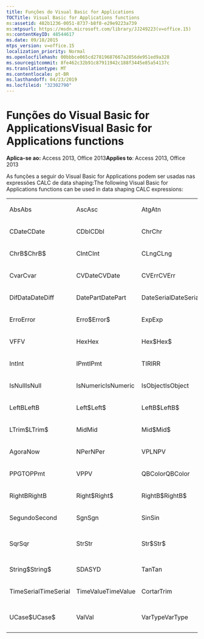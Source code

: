 ```yaml
---
title: Funções do Visual Basic for Applications
TOCTitle: Visual Basic for Applications functions
ms:assetid: 482b1236-0051-8737-b8f8-e29e9223a739
ms:mtpsurl: https://msdn.microsoft.com/library/JJ249223(v=office.15)
ms:contentKeyID: 48544617
ms.date: 09/18/2015
mtps_version: v=office.15
localization_priority: Normal
ms.openlocfilehash: 00bbbce065cd27819687667a2856de951ed9a328
ms.sourcegitcommit: 8fe462c32b91c87911942c188f3445e85a54137c
ms.translationtype: MT
ms.contentlocale: pt-BR
ms.lasthandoff: 04/23/2019
ms.locfileid: "32302790"
---
```

# <a name="visual-basic-for-applications-functions"></a><span data-ttu-id="a765f-102">Funções do Visual Basic for Applications</span><span class="sxs-lookup"><span data-stu-id="a765f-102">Visual Basic for Applications functions</span></span>


<span data-ttu-id="a765f-103">**Aplica-se ao:** Access 2013, Office 2013</span><span class="sxs-lookup"><span data-stu-id="a765f-103">**Applies to**: Access 2013, Office 2013</span></span>

<span data-ttu-id="a765f-104">As funções a seguir do Visual Basic for Applications podem ser usadas nas expressões CALC de data shaping:</span><span class="sxs-lookup"><span data-stu-id="a765f-104">The following Visual Basic for Applications functions can be used in data shaping CALC expressions:</span></span>

<table style="width:100%;">
<colgroup>
<col style="width: 16%" />
<col style="width: 16%" />
<col style="width: 16%" />
<col style="width: 16%" />
<col style="width: 16%" />
<col style="width: 16%" />
</colgroup>
<tbody>
<tr class="odd">
<td><p><span data-ttu-id="a765f-105">Abs</span><span class="sxs-lookup"><span data-stu-id="a765f-105">Abs</span></span></p></td>
<td><p><span data-ttu-id="a765f-106">Asc</span><span class="sxs-lookup"><span data-stu-id="a765f-106">Asc</span></span></p></td>
<td><p><span data-ttu-id="a765f-107">Atg</span><span class="sxs-lookup"><span data-stu-id="a765f-107">Atn</span></span></p></td>
<td><p><span data-ttu-id="a765f-108">CBool</span><span class="sxs-lookup"><span data-stu-id="a765f-108">CBool</span></span></p></td>
<td><p><span data-ttu-id="a765f-109">CByte</span><span class="sxs-lookup"><span data-stu-id="a765f-109">CByte</span></span></p></td>
<td><p><span data-ttu-id="a765f-110">CCur</span><span class="sxs-lookup"><span data-stu-id="a765f-110">CCur</span></span></p></td>
</tr>
<tr class="even">
<td><p><span data-ttu-id="a765f-111">CDate</span><span class="sxs-lookup"><span data-stu-id="a765f-111">CDate</span></span></p></td>
<td><p><span data-ttu-id="a765f-112">CDbl</span><span class="sxs-lookup"><span data-stu-id="a765f-112">CDbl</span></span></p></td>
<td><p><span data-ttu-id="a765f-113">Chr</span><span class="sxs-lookup"><span data-stu-id="a765f-113">Chr</span></span></p></td>
<td><p><span data-ttu-id="a765f-114">ChrB</span><span class="sxs-lookup"><span data-stu-id="a765f-114">ChrB</span></span></p></td>
<td><p><span data-ttu-id="a765f-115">ChrW</span><span class="sxs-lookup"><span data-stu-id="a765f-115">ChrW</span></span></p></td>
<td><p><span data-ttu-id="a765f-116">Chr$</span><span class="sxs-lookup"><span data-stu-id="a765f-116">Chr$</span></span></p></td>
</tr>
<tr class="odd">
<td><p><span data-ttu-id="a765f-117">ChrB$</span><span class="sxs-lookup"><span data-stu-id="a765f-117">ChrB$</span></span></p></td>
<td><p><span data-ttu-id="a765f-118">CInt</span><span class="sxs-lookup"><span data-stu-id="a765f-118">CInt</span></span></p></td>
<td><p><span data-ttu-id="a765f-119">CLng</span><span class="sxs-lookup"><span data-stu-id="a765f-119">CLng</span></span></p></td>
<td><p><span data-ttu-id="a765f-120">Cos</span><span class="sxs-lookup"><span data-stu-id="a765f-120">Cos</span></span></p></td>
<td><p><span data-ttu-id="a765f-121">CSng</span><span class="sxs-lookup"><span data-stu-id="a765f-121">CSng</span></span></p></td>
<td><p><span data-ttu-id="a765f-122">CStr</span><span class="sxs-lookup"><span data-stu-id="a765f-122">CStr</span></span></p></td>
</tr>
<tr class="even">
<td><p><span data-ttu-id="a765f-123">Cvar</span><span class="sxs-lookup"><span data-stu-id="a765f-123">Cvar</span></span></p></td>
<td><p><span data-ttu-id="a765f-124">CVDate</span><span class="sxs-lookup"><span data-stu-id="a765f-124">CVDate</span></span></p></td>
<td><p><span data-ttu-id="a765f-125">CVErr</span><span class="sxs-lookup"><span data-stu-id="a765f-125">CVErr</span></span></p></td>
<td><p><span data-ttu-id="a765f-126">Data</span><span class="sxs-lookup"><span data-stu-id="a765f-126">Date</span></span></p></td>
<td><p><span data-ttu-id="a765f-127">Date$</span><span class="sxs-lookup"><span data-stu-id="a765f-127">Date$</span></span></p></td>
<td><p><span data-ttu-id="a765f-128">DateAdd</span><span class="sxs-lookup"><span data-stu-id="a765f-128">DateAdd</span></span></p></td>
</tr>
<tr class="odd">
<td><p><span data-ttu-id="a765f-129">DifData</span><span class="sxs-lookup"><span data-stu-id="a765f-129">DateDiff</span></span></p></td>
<td><p><span data-ttu-id="a765f-130">DatePart</span><span class="sxs-lookup"><span data-stu-id="a765f-130">DatePart</span></span></p></td>
<td><p><span data-ttu-id="a765f-131">DateSerial</span><span class="sxs-lookup"><span data-stu-id="a765f-131">DateSerial</span></span></p></td>
<td><p><span data-ttu-id="a765f-132">DateValue</span><span class="sxs-lookup"><span data-stu-id="a765f-132">DateValue</span></span></p></td>
<td><p><span data-ttu-id="a765f-133">Day</span><span class="sxs-lookup"><span data-stu-id="a765f-133">Day</span></span></p></td>
<td><p><span data-ttu-id="a765f-134">DDB</span><span class="sxs-lookup"><span data-stu-id="a765f-134">DDB</span></span></p></td>
</tr>
<tr class="even">
<td><p><span data-ttu-id="a765f-135">Erro</span><span class="sxs-lookup"><span data-stu-id="a765f-135">Error</span></span></p></td>
<td><p><span data-ttu-id="a765f-136">Erro$</span><span class="sxs-lookup"><span data-stu-id="a765f-136">Error$</span></span></p></td>
<td><p><span data-ttu-id="a765f-137">Exp</span><span class="sxs-lookup"><span data-stu-id="a765f-137">Exp</span></span></p></td>
<td><p><span data-ttu-id="a765f-138">Correção</span><span class="sxs-lookup"><span data-stu-id="a765f-138">Fix</span></span></p></td>
<td><p><span data-ttu-id="a765f-139">Formatar</span><span class="sxs-lookup"><span data-stu-id="a765f-139">Format</span></span></p></td>
<td><p><span data-ttu-id="a765f-140">Format$</span><span class="sxs-lookup"><span data-stu-id="a765f-140">Format$</span></span></p></td>
</tr>
<tr class="odd">
<td><p><span data-ttu-id="a765f-141">VF</span><span class="sxs-lookup"><span data-stu-id="a765f-141">FV</span></span></p></td>
<td><p><span data-ttu-id="a765f-142">Hex</span><span class="sxs-lookup"><span data-stu-id="a765f-142">Hex</span></span></p></td>
<td><p><span data-ttu-id="a765f-143">Hex$</span><span class="sxs-lookup"><span data-stu-id="a765f-143">Hex$</span></span></p></td>
<td><p><span data-ttu-id="a765f-144">Hora</span><span class="sxs-lookup"><span data-stu-id="a765f-144">Hour</span></span></p></td>
<td><p><span data-ttu-id="a765f-145">IIF</span><span class="sxs-lookup"><span data-stu-id="a765f-145">IIF</span></span></p></td>
<td><p><span data-ttu-id="a765f-146">InStr</span><span class="sxs-lookup"><span data-stu-id="a765f-146">InStr</span></span></p></td>
</tr>
<tr class="even">
<td><p><span data-ttu-id="a765f-147">Int</span><span class="sxs-lookup"><span data-stu-id="a765f-147">Int</span></span></p></td>
<td><p><span data-ttu-id="a765f-148">IPmt</span><span class="sxs-lookup"><span data-stu-id="a765f-148">IPmt</span></span></p></td>
<td><p><span data-ttu-id="a765f-149">TIR</span><span class="sxs-lookup"><span data-stu-id="a765f-149">IRR</span></span></p></td>
<td><p><span data-ttu-id="a765f-150">IsDate</span><span class="sxs-lookup"><span data-stu-id="a765f-150">IsDate</span></span></p></td>
<td><p><span data-ttu-id="a765f-151">IsEmpty</span><span class="sxs-lookup"><span data-stu-id="a765f-151">IsEmpty</span></span></p></td>
<td><p><span data-ttu-id="a765f-152">IsError</span><span class="sxs-lookup"><span data-stu-id="a765f-152">IsError</span></span></p></td>
</tr>
<tr class="odd">
<td><p><span data-ttu-id="a765f-153">IsNull</span><span class="sxs-lookup"><span data-stu-id="a765f-153">IsNull</span></span></p></td>
<td><p><span data-ttu-id="a765f-154">IsNumeric</span><span class="sxs-lookup"><span data-stu-id="a765f-154">IsNumeric</span></span></p></td>
<td><p><span data-ttu-id="a765f-155">IsObject</span><span class="sxs-lookup"><span data-stu-id="a765f-155">IsObject</span></span></p></td>
<td><p><span data-ttu-id="a765f-156">LCase</span><span class="sxs-lookup"><span data-stu-id="a765f-156">LCase</span></span></p></td>
<td><p><span data-ttu-id="a765f-157">LCase$</span><span class="sxs-lookup"><span data-stu-id="a765f-157">LCase$</span></span></p></td>
<td><p><span data-ttu-id="a765f-158">Esquerda</span><span class="sxs-lookup"><span data-stu-id="a765f-158">Left</span></span></p></td>
</tr>
<tr class="even">
<td><p><span data-ttu-id="a765f-159">LeftB</span><span class="sxs-lookup"><span data-stu-id="a765f-159">LeftB</span></span></p></td>
<td><p><span data-ttu-id="a765f-160">Left$</span><span class="sxs-lookup"><span data-stu-id="a765f-160">Left$</span></span></p></td>
<td><p><span data-ttu-id="a765f-161">LeftB$</span><span class="sxs-lookup"><span data-stu-id="a765f-161">LeftB$</span></span></p></td>
<td><p><span data-ttu-id="a765f-162">Núm.Caract</span><span class="sxs-lookup"><span data-stu-id="a765f-162">Len</span></span></p></td>
<td><p><span data-ttu-id="a765f-163">Log</span><span class="sxs-lookup"><span data-stu-id="a765f-163">Log</span></span></p></td>
<td><p><span data-ttu-id="a765f-164">SuprEsq</span><span class="sxs-lookup"><span data-stu-id="a765f-164">LTrim</span></span></p></td>
</tr>
<tr class="odd">
<td><p><span data-ttu-id="a765f-165">LTrim$</span><span class="sxs-lookup"><span data-stu-id="a765f-165">LTrim$</span></span></p></td>
<td><p><span data-ttu-id="a765f-166">Mid</span><span class="sxs-lookup"><span data-stu-id="a765f-166">Mid</span></span></p></td>
<td><p><span data-ttu-id="a765f-167">Mid$</span><span class="sxs-lookup"><span data-stu-id="a765f-167">Mid$</span></span></p></td>
<td><p><span data-ttu-id="a765f-168">Minuto</span><span class="sxs-lookup"><span data-stu-id="a765f-168">Minute</span></span></p></td>
<td><p><span data-ttu-id="a765f-169">MIRR</span><span class="sxs-lookup"><span data-stu-id="a765f-169">MIRR</span></span></p></td>
<td><p><span data-ttu-id="a765f-170">Mês</span><span class="sxs-lookup"><span data-stu-id="a765f-170">Month</span></span></p></td>
</tr>
<tr class="even">
<td><p><span data-ttu-id="a765f-171">Agora</span><span class="sxs-lookup"><span data-stu-id="a765f-171">Now</span></span></p></td>
<td><p><span data-ttu-id="a765f-172">NPer</span><span class="sxs-lookup"><span data-stu-id="a765f-172">NPer</span></span></p></td>
<td><p><span data-ttu-id="a765f-173">VPL</span><span class="sxs-lookup"><span data-stu-id="a765f-173">NPV</span></span></p></td>
<td><p><span data-ttu-id="a765f-174">Out</span><span class="sxs-lookup"><span data-stu-id="a765f-174">Oct</span></span></p></td>
<td><p><span data-ttu-id="a765f-175">Oct$</span><span class="sxs-lookup"><span data-stu-id="a765f-175">Oct$</span></span></p></td>
<td><p><span data-ttu-id="a765f-176">Pmt</span><span class="sxs-lookup"><span data-stu-id="a765f-176">Pmt</span></span></p></td>
</tr>
<tr class="odd">
<td><p><span data-ttu-id="a765f-177">PPGTO</span><span class="sxs-lookup"><span data-stu-id="a765f-177">PPmt</span></span></p></td>
<td><p><span data-ttu-id="a765f-178">VP</span><span class="sxs-lookup"><span data-stu-id="a765f-178">PV</span></span></p></td>
<td><p><span data-ttu-id="a765f-179">QBColor</span><span class="sxs-lookup"><span data-stu-id="a765f-179">QBColor</span></span></p></td>
<td><p><span data-ttu-id="a765f-180">Taxa</span><span class="sxs-lookup"><span data-stu-id="a765f-180">Rate</span></span></p></td>
<td><p><span data-ttu-id="a765f-181">RGB</span><span class="sxs-lookup"><span data-stu-id="a765f-181">RGB</span></span></p></td>
<td><p><span data-ttu-id="a765f-182">Direita</span><span class="sxs-lookup"><span data-stu-id="a765f-182">Right</span></span></p></td>
</tr>
<tr class="even">
<td><p><span data-ttu-id="a765f-183">RightB</span><span class="sxs-lookup"><span data-stu-id="a765f-183">RightB</span></span></p></td>
<td><p><span data-ttu-id="a765f-184">Right$</span><span class="sxs-lookup"><span data-stu-id="a765f-184">Right$</span></span></p></td>
<td><p><span data-ttu-id="a765f-185">RightB$</span><span class="sxs-lookup"><span data-stu-id="a765f-185">RightB$</span></span></p></td>
<td><p><span data-ttu-id="a765f-186">Rnd</span><span class="sxs-lookup"><span data-stu-id="a765f-186">Rnd</span></span></p></td>
<td><p><span data-ttu-id="a765f-187">SuprDir</span><span class="sxs-lookup"><span data-stu-id="a765f-187">RTrim</span></span></p></td>
<td><p><span data-ttu-id="a765f-188">RTrim$</span><span class="sxs-lookup"><span data-stu-id="a765f-188">RTrim$</span></span></p></td>
</tr>
<tr class="odd">
<td><p><span data-ttu-id="a765f-189">Segundo</span><span class="sxs-lookup"><span data-stu-id="a765f-189">Second</span></span></p></td>
<td><p><span data-ttu-id="a765f-190">Sgn</span><span class="sxs-lookup"><span data-stu-id="a765f-190">Sgn</span></span></p></td>
<td><p><span data-ttu-id="a765f-191">Sin</span><span class="sxs-lookup"><span data-stu-id="a765f-191">Sin</span></span></p></td>
<td><p><span data-ttu-id="a765f-192">DPD</span><span class="sxs-lookup"><span data-stu-id="a765f-192">SLN</span></span></p></td>
<td><p><span data-ttu-id="a765f-193">Space</span><span class="sxs-lookup"><span data-stu-id="a765f-193">Space</span></span></p></td>
<td><p><span data-ttu-id="a765f-194">Space$</span><span class="sxs-lookup"><span data-stu-id="a765f-194">Space$</span></span></p></td>
</tr>
<tr class="even">
<td><p><span data-ttu-id="a765f-195">Sqr</span><span class="sxs-lookup"><span data-stu-id="a765f-195">Sqr</span></span></p></td>
<td><p><span data-ttu-id="a765f-196">Str</span><span class="sxs-lookup"><span data-stu-id="a765f-196">Str</span></span></p></td>
<td><p><span data-ttu-id="a765f-197">Str$</span><span class="sxs-lookup"><span data-stu-id="a765f-197">Str$</span></span></p></td>
<td><p><span data-ttu-id="a765f-198">StrComp</span><span class="sxs-lookup"><span data-stu-id="a765f-198">StrComp</span></span></p></td>
<td><p><span data-ttu-id="a765f-199">StrConv</span><span class="sxs-lookup"><span data-stu-id="a765f-199">StrConv</span></span></p></td>
<td><p><span data-ttu-id="a765f-200">Cadeia de caracteres</span><span class="sxs-lookup"><span data-stu-id="a765f-200">String</span></span></p></td>
</tr>
<tr class="odd">
<td><p><span data-ttu-id="a765f-201">String$</span><span class="sxs-lookup"><span data-stu-id="a765f-201">String$</span></span></p></td>
<td><p><span data-ttu-id="a765f-202">SDA</span><span class="sxs-lookup"><span data-stu-id="a765f-202">SYD</span></span></p></td>
<td><p><span data-ttu-id="a765f-203">Tan</span><span class="sxs-lookup"><span data-stu-id="a765f-203">Tan</span></span></p></td>
<td><p><span data-ttu-id="a765f-204">Hora</span><span class="sxs-lookup"><span data-stu-id="a765f-204">Time</span></span></p></td>
<td><p><span data-ttu-id="a765f-205">Time$</span><span class="sxs-lookup"><span data-stu-id="a765f-205">Time$</span></span></p></td>
<td><p><span data-ttu-id="a765f-206">Timer</span><span class="sxs-lookup"><span data-stu-id="a765f-206">Timer</span></span></p></td>
</tr>
<tr class="even">
<td><p><span data-ttu-id="a765f-207">TimeSerial</span><span class="sxs-lookup"><span data-stu-id="a765f-207">TimeSerial</span></span></p></td>
<td><p><span data-ttu-id="a765f-208">TimeValue</span><span class="sxs-lookup"><span data-stu-id="a765f-208">TimeValue</span></span></p></td>
<td><p><span data-ttu-id="a765f-209">Cortar</span><span class="sxs-lookup"><span data-stu-id="a765f-209">Trim</span></span></p></td>
<td><p><span data-ttu-id="a765f-210">Trim$</span><span class="sxs-lookup"><span data-stu-id="a765f-210">Trim$</span></span></p></td>
<td><p><span data-ttu-id="a765f-211">TypeName</span><span class="sxs-lookup"><span data-stu-id="a765f-211">TypeName</span></span></p></td>
<td><p><span data-ttu-id="a765f-212">UCase</span><span class="sxs-lookup"><span data-stu-id="a765f-212">UCase</span></span></p></td>
</tr>
<tr class="odd">
<td><p><span data-ttu-id="a765f-213">UCase$</span><span class="sxs-lookup"><span data-stu-id="a765f-213">UCase$</span></span></p></td>
<td><p><span data-ttu-id="a765f-214">Val</span><span class="sxs-lookup"><span data-stu-id="a765f-214">Val</span></span></p></td>
<td><p><span data-ttu-id="a765f-215">VarType</span><span class="sxs-lookup"><span data-stu-id="a765f-215">VarType</span></span></p></td>
<td><p><span data-ttu-id="a765f-216">Dia da semana</span><span class="sxs-lookup"><span data-stu-id="a765f-216">Weekday</span></span></p></td>
<td><p><span data-ttu-id="a765f-217">Year</span><span class="sxs-lookup"><span data-stu-id="a765f-217">Year</span></span></p></td>
<td><p><br />
</p></td>
</tr>
</tbody>
</table>

